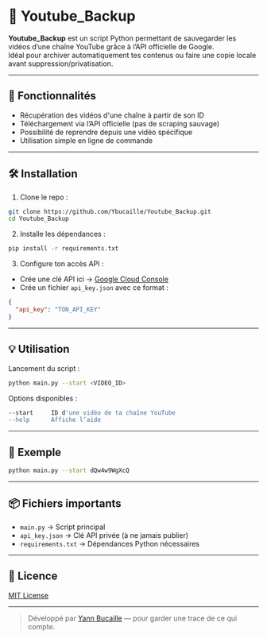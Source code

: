 # 🎥 Youtube_Backup

**Youtube_Backup** est un script Python permettant de sauvegarder les vidéos d’une chaîne YouTube grâce à l’API officielle de Google.  
Idéal pour archiver automatiquement tes contenus ou faire une copie locale avant suppression/privatisation.

---

## 🚀 Fonctionnalités

- Récupération des vidéos d'une chaîne à partir de son ID
- Téléchargement via l’API officielle (pas de scraping sauvage)
- Possibilité de reprendre depuis une vidéo spécifique
- Utilisation simple en ligne de commande

---

## 🛠️ Installation

1. Clone le repo :
```bash
git clone https://github.com/Ybucaille/Youtube_Backup.git
cd Youtube_Backup
```

2. Installe les dépendances :
```bash
pip install -r requirements.txt
```

3. Configure ton accès API :
- Crée une clé API ici → [Google Cloud Console](https://console.cloud.google.com/)
- Crée un fichier `api_key.json` avec ce format :
```json
{
  "api_key": "TON_API_KEY"
}
```

---

## 💡 Utilisation

Lancement du script :
```bash
python main.py --start <VIDEO_ID>
```

Options disponibles :
```bash
--start     ID d'une vidéo de ta chaîne YouTube
--help      Affiche l’aide
```

---

## 🧪 Exemple

```bash
python main.py --start dQw4w9WgXcQ
```

---

## 📦 Fichiers importants

- `main.py` → Script principal
- `api_key.json` → Clé API privée (à ne jamais publier)
- `requirements.txt` → Dépendances Python nécessaires

---

## 📜 Licence

[MIT License](LICENSE)

---

> Développé par [Yann Bucaille](https://github.com/Ybucaille) — pour garder une trace de ce qui compte.

